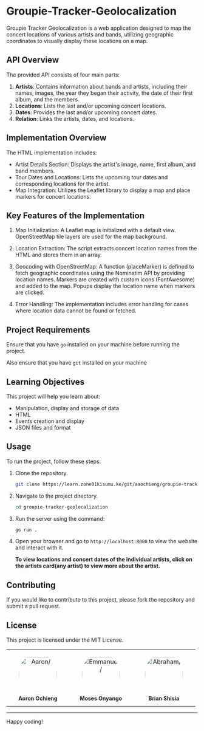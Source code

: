 # Groupie-Tracker-Geolocalization

Groupie Tracker Geolocalization is a web application designed to map the concert locations of various artists and bands, utilizing geographic coordinates to visually display these locations on a map.

## API Overview

The provided API consists of four main parts:

1. **Artists**: Contains information about bands and artists, including their names, images, the year they began their activity, the date of their first album, and the members.
2. **Locations**: Lists the last and/or upcoming concert locations.
3. **Dates**: Provides the last and/or upcoming concert dates.
4. **Relation**: Links the artists, dates, and locations.

## Implementation Overview

The HTML implementation includes:

- Artist Details Section: Displays the artist's image, name, first album, and band members.
- Tour Dates and Locations: Lists the upcoming tour dates and corresponding locations for the artist.
- Map Integration: Utilizes the Leaflet library to display a map and place markers for concert locations.

## Key Features of the Implementation

1. Map Initialization:
    A Leaflet map is initialized with a default view.
    OpenStreetMap tile layers are used for the map background.

2. Location Extraction:
    The script extracts concert location names from the HTML and stores them in an array.

3. Geocoding with OpenStreetMap:
    A function (placeMarker) is defined to fetch geographic coordinates using the Nominatim API by providing location names.
    Markers are created with custom icons (FontAwesome) and added to the map.
    Popups display the location name when markers are clicked.

4. Error Handling:
    The implementation includes error handling for cases where location data cannot be found or fetched.

## Project Requirements

Ensure that you have `go` installed on your machine before running the project.

Also ensure that you have `git` installed on your machine 


## Learning Objectives

This project will help you learn about:

- Manipulation, display and storage of data
- HTML
- Events creation and display
- JSON files and format

## Usage

To run the project, follow these steps:

1. Clone the repository.
   
   ```bash
   git clone https://learn.zone01kisumu.ke/git/aaochieng/groupie-tracker-geolocalization   

   ```

2. Navigate to the project directory.
   
   ```bash
   cd groupie-tracker-geolocalization
   ```

3. Run the server using the command:
   
   ```sh
   go run .
   ```

4. Open your browser and go to `http://localhost:8000` to view the website and interact with it.
   
   **To view locations and concert dates of the individual artists, click on the artists card(any artist) to view more about the artist.**

## Contributing

If you would like to contribute to this project, please fork the repository and submit a pull request.

## License

This project is licensed under the MIT License.

<table>
<tr>
    <td align="center" style="word-wrap: break-word; width: 150.0; height: 150.0">
        <a href=https://learn.zone01kisumu.ke/git/aaochieng>
            <img src=https://learn.zone01kisumu.ke/git/avatars/8a1b24358854eb12998a07c269542193?size=870 width="100;"  style="border-radius:50%;align-items:center;justify-content:center;overflow:hidden;padding-top:10px" alt=Aaron/>
            <br />
            <sub style="font-size:14px"><b>Aoron Ochieng</b></sub>
        </a>
    </td>
    <td align="center" style="word-wrap: break-word; width: 150.0; height: 150.0">
        <a href=https://learn.zone01kisumu.ke/git/moonyango>
            <img src=https://learn.zone01kisumu.ke/git/avatars/8f9cf111e69139c3033e3b9f679e91ce?size=870 width="100;"  style="border-radius:50%;align-items:center;justify-content:center;overflow:hidden;padding-top:10px" alt=Emmanuel/>
            <br />
            <sub style="font-size:14px"><b>Moses Onyango</b></sub>
        </a>
    </td>
    <td align="center" style="word-wrap: break-word; width: 150.0; height: 150.0">
        <a href=https://learn.zone01kisumu.ke/git/bshisia>
            <img src=https://learn.zone01kisumu.ke/git/avatars/e6b283b461701c3a0bde65d94393f768?size=870 width="100;"  style="border-radius:50%;align-items:center;justify-content:center;overflow:hidden;padding-top:10px" alt=Abraham/>
            <br />
            <sub style="font-size:14px"><b>Brian Shisia</b></sub>
        </a>
    </td>
</tr>
</table>

---

Happy coding!
